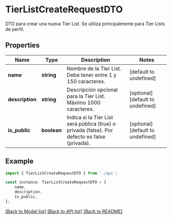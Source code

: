 # TierListCreateRequestDTO

DTO para crear una nueva Tier List. Se utiliza principalmente para Tier Lists de perfil.

## Properties

Name | Type | Description | Notes
------------ | ------------- | ------------- | -------------
**name** | **string** | Nombre de la Tier List. Debe tener entre 1 y 150 caracteres. | [default to undefined]
**description** | **string** | Descripción opcional para la Tier List. Máximo 1000 caracteres. | [optional] [default to undefined]
**is_public** | **boolean** | Indica si la Tier List será pública (true) o privada (false). Por defecto es false (privada). | [optional] [default to undefined]

## Example

```typescript
import { TierListCreateRequestDTO } from './api';

const instance: TierListCreateRequestDTO = {
    name,
    description,
    is_public,
};
```

[[Back to Model list]](../README.md#documentation-for-models) [[Back to API list]](../README.md#documentation-for-api-endpoints) [[Back to README]](../README.md)
